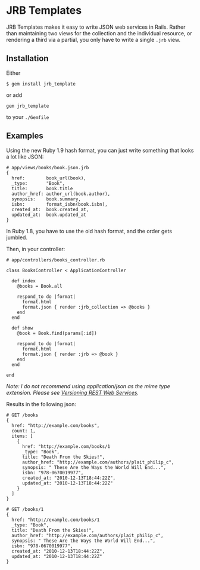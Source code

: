 # JRB Templates

JRB Templates makes it easy to write JSON web services in Rails.  Rather than maintaining two views for the collection and the individual resource, or rendering a third via a partial, you only have to write a single `.jrb` view.

## Installation

Either

    $ gem install jrb_template

or add

    gem jrb_template

to your `./Gemfile`


## Examples

Using the new Ruby 1.9 hash format, you can just write something that looks a lot like JSON:

    # app/views/books/book.json.jrb
    {
      href:        book_url(book),
      _type:       "Book",
      title:       book.title
      author_href: author_url(book.author),
      synopsis:    book.summary,
      isbn:        format_isbn(book.isbn),
      created_at:  book.created_at,
      updated_at:  book.updated_at
    }


In Ruby 1.8, you have to use the old hash format, and the order gets jumbled.

Then, in your controller:

    # app/controllers/books_controller.rb

    class BooksController < ApplicationController

      def index
        @books = Book.all

        respond_to do |format|
          format.html
          format.json { render :jrb_collection => @books }
        end
      end

      def show
        @book = Book.find(params[:id])

        respond_to do |format|
          format.html
          format.json { render :jrb => @book }
        end
      end

    end

*Note: I do not recommend using application/json as the mime type extension. Please see [Versioning REST Web Services][].*

Results in the following json:

    # GET /books
    {
      href: "http://example.com/books",
      count: 1,
      items: [
        {
          href: "http://example.com/books/1
          _type: "Book",
          title: "Death From the Skies!",
          author_href: "http://example.com/authors/plait_philip_c",
          synopsis: " These Are the Ways the World Will End...",
          isbn: "978-0670019977",
          created_at: "2010-12-13T18:44:22Z",
          updated_at: "2010-12-13T18:44:22Z"
        }
      ]
    }

    # GET /books/1
    {
      href: "http://example.com/books/1
      _type: "Book",
      title: "Death From the Skies!",
      author_href: "http://example.com/authors/plait_philip_c",
      synopsis: " These Are the Ways the World Will End...",
      isbn: "978-0670019977",
      created_at: "2010-12-13T18:44:22Z",
      updated_at: "2010-12-13T18:44:22Z"
    }






[Versioning REST Web Services]: http://barelyenough.org/blog/2008/05/versioning-rest-web-services/
